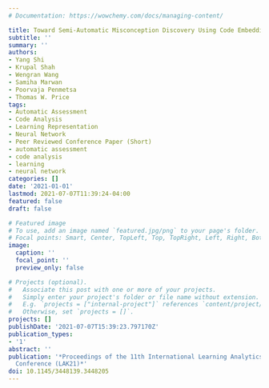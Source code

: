 ```yaml
---
# Documentation: https://wowchemy.com/docs/managing-content/

title: Toward Semi-Automatic Misconception Discovery Using Code Embeddings
subtitle: ''
summary: ''
authors:
- Yang Shi
- Krupal Shah
- Wengran Wang
- Samiha Marwan
- Poorvaja Penmetsa
- Thomas W. Price
tags:
- Automatic Assessment
- Code Analysis
- Learning Representation
- Neural Network
- Peer Reviewed Conference Paper (Short)
- automatic assessment
- code analysis
- learning
- neural network
categories: []
date: '2021-01-01'
lastmod: 2021-07-07T11:39:24-04:00
featured: false
draft: false

# Featured image
# To use, add an image named `featured.jpg/png` to your page's folder.
# Focal points: Smart, Center, TopLeft, Top, TopRight, Left, Right, BottomLeft, Bottom, BottomRight.
image:
  caption: ''
  focal_point: ''
  preview_only: false

# Projects (optional).
#   Associate this post with one or more of your projects.
#   Simply enter your project's folder or file name without extension.
#   E.g. `projects = ["internal-project"]` references `content/project/deep-learning/index.md`.
#   Otherwise, set `projects = []`.
projects: []
publishDate: '2021-07-07T15:39:23.797170Z'
publication_types:
- '1'
abstract: ''
publication: '*Proceedings of the 11th International Learning Analytics and Knowledge
  Conference (LAK21)*'
doi: 10.1145/3448139.3448205
---
```


